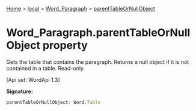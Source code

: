 [Home](./index) &gt; [local](local.md) &gt; [Word\_Paragraph](local.word_paragraph.md) &gt; [parentTableOrNullObject](local.word_paragraph.parenttableornullobject.md)

# Word\_Paragraph.parentTableOrNullObject property

Gets the table that contains the paragraph. Returns a null object if it is not contained in a table. Read-only. 

 \[Api set: WordApi 1.3\]

**Signature:**
```javascript
parentTableOrNullObject: Word.Table
```
